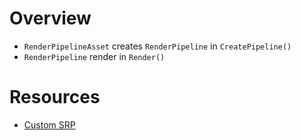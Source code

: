 # Overview

- `RenderPipelineAsset` creates `RenderPipeline` in `CreatePipeline()`
- `RenderPipeline` render in `Render()`

# Resources

- [Custom SRP](https://catlikecoding.com/unity/tutorials/custom-srp/)

